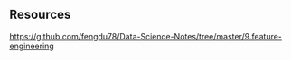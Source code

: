 ## Resources

https://github.com/fengdu78/Data-Science-Notes/tree/master/9.feature-engineering





